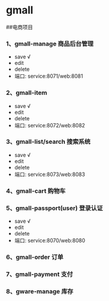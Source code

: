 # gmall
##电商项目

### 1、gmall-manage 商品后台管理
+ save √ 
+ edit 
+ delete
+ 端口: service:8071/web:8081

### 2、gmall-item 
+ save √ 
+ edit 
+ delete
+ 端口: service:8072/web:8082

### 3、gmall-list/search 搜索系统
+ save √ 
+ edit 
+ delete
+ 端口: service:8073/web:8083

### 4、gmall-cart 购物车

### 5、gmall-passport(user) 登录认证
+ save √ 
+ edit 
+ delete
+ 端口: service:8070/web:8080

### 6、gmall-order 订单

### 7、gmall-payment 支付

### 8、gware-manage 库存



